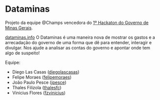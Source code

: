 Dataminas
=========

Projeto da equipe @Champs vencedora do [1º Hackaton do Governo de Minas Gerais](http://movimentominas.mg.gov.br/pagina/hackathon-mg).

[dataminas.info](http://dataminas.info)
O Dataminas é uma maneira nova de mostrar os gastos e a arrecadação do governo de uma forma que dê para entender, interagir e divulgar. Nos ajude a analisar as contas do governo e apontar onde tem algo de suspeito!

Equipe:
* Diego Las Casas ([diegolascasas](https://github.com/diegolascasas))
* Felipe Moraes ([felipemoraes](https://github.com/felipemoraes))
* João Paulo Pesce ([jpesce](https://github.com/jpesce))
* Thales Filizola ([thalesfc](https://github.com/thalesfc))
* Vinicius Flores ([fzvinicius](https://github.com/fzvinicius))
